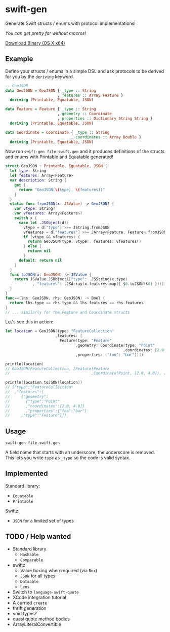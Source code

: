 # swift-gen

Generate Swift structs / enums with protocol implementations!

*You can get pretty far without macros!*

[Download Binary (OS X x64)](https://github.com/maxpow4h/swift-gen/releases)

## Example

Define your structs / enums in a simple DSL and ask protocols
to be derived for you by the `deriving` keyword.

```haskell
-- GeoJSON
data GeoJSON = GeoJSON { _type :: String
                       , features :: Array Feature }
  deriving (Printable, Equatable, JSON)

data Feature = Feature { _type :: String
                       , geometry :: Coordinate
                       , properties :: Dictionary String String }
  deriving (Printable, Equatable, JSON)

data Coordinate = Coordinate { _type :: String
                             , coordinates :: Array Double }
  deriving (Printable, Equatable, JSON)
```

Now run `swift-gen file.swift.gen` and it produces definitions of the
structs and enums with Printable and Equatable generated!

```swift
struct GeoJSON : Printable, Equatable, JSON {
  let type: String
  let features: Array<Feature>
  var description: String {
    get {
      return "GeoJSON(\(type), \(features))"
    }
  }
  static func fromJSON(x: JSValue) -> GeoJSON? {
    var vtype: String?
    var vfeatures: Array<Feature>?
    switch x {
      case let .JSObject(d):
        vtype = d["type"] >>= JString.fromJSON
        vfeatures = d["features"] >>= JArray<Feature, Feature>.fromJSON
        if (vtype && vfeatures) {
          return GeoJSON(type: vtype!, features: vfeatures!)
        } else {
          return nil
        }
      default: return nil
    }
  }
  func toJSON(x: GeoJSON) -> JSValue {
    return JSValue.JSObject(["type": .JSString(x.type)
            , "features": .JSArray(x.features.map({ $0.toJSON($0) }))])
  }
}
func==(lhs: GeoJSON, rhs: GeoJSON) -> Bool {
  return lhs.type == rhs.type && lhs.features == rhs.features
}
// ... similarly for the Feature and Coordinate structs
```

Let's see this in action:
```swift
let location = GeoJSON(type: "FeatureCollection"
                      ,features: [
                        Feature(type: "Feature"
                               ,geometry: Coordinate(type: "Point"
                                                    ,coordinates: [2.0, 4.0])
                               ,properties: ["foo": "bar"])])

println(location)
// GeoJSON(FeatureCollection, [Feature(Feature
//                                    ,Coordinate(Point, [2.0, 4.0]), [foo: bar])])

println(location.toJSON(location))
// {"type":"FeatureCollection"
//  ,"features":[
//     {"geometry":
//       {"type":"Point"
//       ,"coordinates":[2.0, 4.0]}
//       ,"properties":{"foo":"bar"}
//     ,"type":"Feature"}]}
```

## Usage

```
swift-gen file.swift.gen
```

A field name that starts with an underscore, the underscore is removed.
This lets you write `type` as `_type` so the code is valid syntax.

## Implemented

Standard library:

- `Equatable`
- `Printable`

Swiftz:

- `JSON` for a limited set of types

## TODO / Help wanted

- Standard library
  - `Hashable`
  - `Comparable`
- swiftz
  - Value boxing when required (via `Box`)
  - `JSON` for all types
  - `Dataable`
  - `Lens`
- Switch to `language-swift-quote`
- XCode integration tutorial
- A curried `create`
- thrift generation
- void types?
- quasi quote method bodies
- ArrayLiteralConvertible
